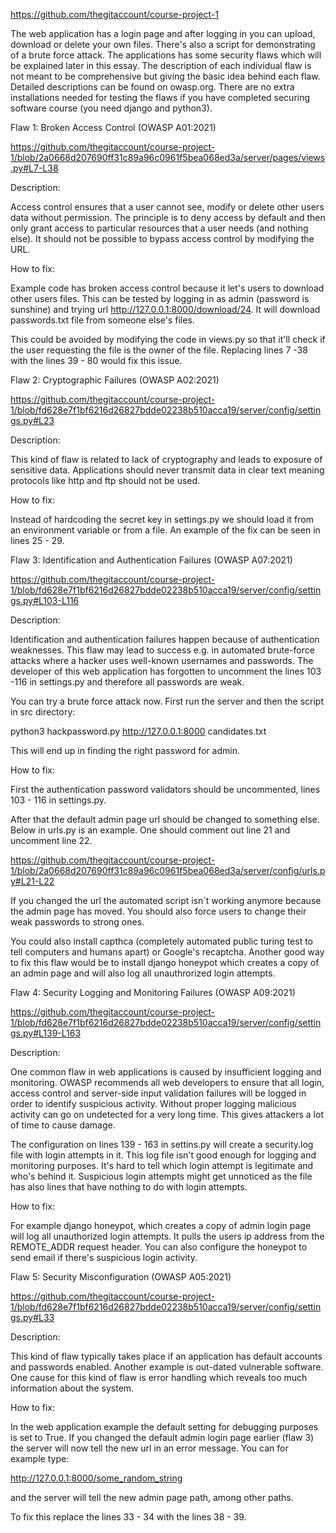 https://github.com/thegitaccount/course-project-1

The web application has a login page and after logging in you can upload, download or delete your own files. There's also a script for demonstrating of a brute force attack. The applications has some security flaws which will be explained later in this essay. The description of each individual flaw is not meant to be comprehensive but giving the basic idea behind each flaw. Detailed descriptions can be found on owasp.org. There are no extra installations needed for testing the flaws if you have completed securing software course (you need django and python3).



Flaw 1: Broken Access Control (OWASP A01:2021)

https://github.com/thegitaccount/course-project-1/blob/2a0668d207690ff31c89a96c0961f5bea068ed3a/server/pages/views.py#L7-L38

Description:

Access control ensures that a user cannot see, modify or delete other users data without permission. The principle is to deny access by default and then only grant access to particular resources that a user needs (and nothing else). It should not be possible to bypass access control by modifying the URL.

How to fix:

Example code has broken access control because it let's users to download other users files. This can be tested by logging in as admin (password is sunshine) and trying url http://127.0.0.1:8000/download/24. It will download passwords.txt file from someone else's files.

This could be avoided by modifying the code in views.py so that it'll check if the user requesting the file is the owner of the file. Replacing lines 7 -38 with the lines 39 - 80 would fix this issue.



Flaw 2: Cryptographic Failures (OWASP A02:2021)

https://github.com/thegitaccount/course-project-1/blob/fd628e7f1bf6216d26827bdde02238b510acca19/server/config/settings.py#L23

Description:

This kind of flaw is related to lack of cryptography and leads to exposure of sensitive data. Applications should never transmit data in clear text meaning protocols like http and ftp should not be used. 

How to fix:

Instead of hardcoding the secret key in settings.py we should load it from an environment variable or from a file. An example of the fix can be seen in lines 25 - 29.



Flaw 3: Identification and Authentication Failures (OWASP A07:2021)

https://github.com/thegitaccount/course-project-1/blob/fd628e7f1bf6216d26827bdde02238b510acca19/server/config/settings.py#L103-L116

Description:

Identification and authentication failures happen because of authentication weaknesses. This flaw may lead to success e.g. in automated brute-force attacks where a hacker uses well-known usernames and passwords. The developer of this web application has forgotten to uncomment the lines 103 -116 in settings.py and therefore all passwords are weak.

You can try a brute force attack now. First run the server and then the script in src directory:

python3 hackpassword.py http://127.0.0.1:8000 candidates.txt 

This will end up in finding the right password for admin.

How to fix:

First the authentication password validators should be uncommented, lines 103 - 116 in settings.py. 

After that the default admin page url should be changed to something else. Below in urls.py is an example. One should comment out line 21 and uncomment line 22.

https://github.com/thegitaccount/course-project-1/blob/2a0668d207690ff31c89a96c0961f5bea068ed3a/server/config/urls.py#L21-L22

If you changed the url the automated script isn´t working anymore because the admin page has moved. You should also force users to change their weak passwords to strong ones.

You could also install capthca (completely automated public turing test to tell computers and humans apart) or Google's recaptcha. Another good way to fix this flaw would be to install django honeypot which creates a copy of an admin page and will also log all unauthrorized login attempts. 



Flaw 4: Security Logging and Monitoring Failures (OWASP A09:2021)

https://github.com/thegitaccount/course-project-1/blob/fd628e7f1bf6216d26827bdde02238b510acca19/server/config/settings.py#L139-L163

Description:

One common flaw in web applications is caused by insufficient logging and monitoring. OWASP recommends all web developers to ensure that all login, access control and server-side input validation failures will be logged in order to identify suspicious activity. Without proper logging malicious activity can go on undetected for a very long time. This gives attackers a lot of time to cause damage.

The configuration on lines 139 - 163 in settins.py will create a security.log file with login attempts in it. This log file isn't good enough for logging and monitoring purposes. It's hard to tell which login attempt is legitimate and who's behind it. Suspicious login attempts might get unnoticed as the file has also lines that have nothing to do with login attempts.

How to fix:

For example django honeypot, which creates a copy of admin login page will log all unauthorized login attempts. It pulls the users ip address from the REMOTE_ADDR request header. You can also configure the honeypot to send email if there's suspicious login activity. 



Flaw 5: Security Misconfiguration (OWASP A05:2021)

https://github.com/thegitaccount/course-project-1/blob/fd628e7f1bf6216d26827bdde02238b510acca19/server/config/settings.py#L33

Description:

This kind of flaw typically takes place if an application has default accounts and passwords enabled. Another example is out-dated vulnerable software. One cause for this kind of flaw is error handling which reveals too much information about the system.

How to fix:

In the web application example the default setting for debugging purposes is set to True. If you changed the default admin login page earlier (flaw 3) the server will now tell the new url in an error message. You can for example type:

http://127.0.0.1:8000/some_random_string

and the server will tell the new admin page path, among other paths.

To fix this replace the lines 33 - 34 with the lines 38 - 39.
